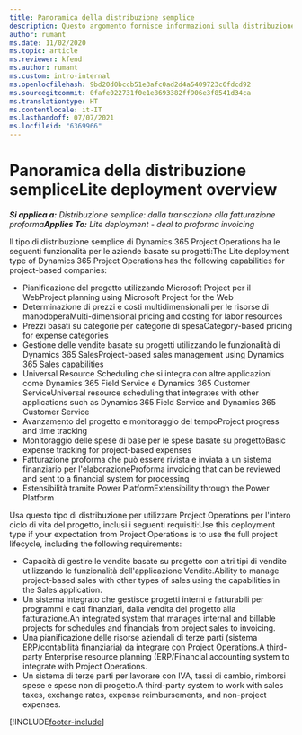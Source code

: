 ```yaml
---
title: Panoramica della distribuzione semplice
description: Questo argomento fornisce informazioni sulla distribuzione semplice di Dynamics 365 Project Operations.
author: rumant
ms.date: 11/02/2020
ms.topic: article
ms.reviewer: kfend
ms.author: rumant
ms.custom: intro-internal
ms.openlocfilehash: 9bd20d0bccb51e3afc0ad2d4a5409723c6fdcd92
ms.sourcegitcommit: 0fafe022731f0e1e8693382ff906e3f8541d34ca
ms.translationtype: HT
ms.contentlocale: it-IT
ms.lasthandoff: 07/07/2021
ms.locfileid: "6369966"
---
```

# <a name="lite-deployment-overview"></a><span data-ttu-id="6fda7-103">Panoramica della distribuzione semplice</span><span class="sxs-lookup"><span data-stu-id="6fda7-103">Lite deployment overview</span></span>

<span data-ttu-id="6fda7-104">_**Si applica a:** Distribuzione semplice: dalla transazione alla fatturazione proforma_</span><span class="sxs-lookup"><span data-stu-id="6fda7-104">_**Applies To:** Lite deployment - deal to proforma invoicing_</span></span>

<span data-ttu-id="6fda7-105">Il tipo di distribuzione semplice di Dynamics 365 Project Operations ha le seguenti funzionalità per le aziende basate su progetti:</span><span class="sxs-lookup"><span data-stu-id="6fda7-105">The Lite deployment type of Dynamics 365 Project Operations has the following capabilities for project-based companies:</span></span>

- <span data-ttu-id="6fda7-106">Pianificazione del progetto utilizzando Microsoft Project per il Web</span><span class="sxs-lookup"><span data-stu-id="6fda7-106">Project planning using Microsoft Project for the Web</span></span>
- <span data-ttu-id="6fda7-107">Determinazione di prezzi e costi multidimensionali per le risorse di manodopera</span><span class="sxs-lookup"><span data-stu-id="6fda7-107">Multi-dimensional pricing and costing for labor resources</span></span>
- <span data-ttu-id="6fda7-108">Prezzi basati su categorie per categorie di spesa</span><span class="sxs-lookup"><span data-stu-id="6fda7-108">Category-based pricing for expense categories</span></span>
- <span data-ttu-id="6fda7-109">Gestione delle vendite basate su progetti utilizzando le funzionalità di Dynamics 365 Sales</span><span class="sxs-lookup"><span data-stu-id="6fda7-109">Project-based sales management using Dynamics 365 Sales capabilities</span></span>
- <span data-ttu-id="6fda7-110">Universal Resource Scheduling che si integra con altre applicazioni come Dynamics 365 Field Service e Dynamics 365 Customer Service</span><span class="sxs-lookup"><span data-stu-id="6fda7-110">Universal resource scheduling that integrates with other applications such as Dynamics 365 Field Service and Dynamics 365 Customer Service</span></span>
- <span data-ttu-id="6fda7-111">Avanzamento del progetto e monitoraggio del tempo</span><span class="sxs-lookup"><span data-stu-id="6fda7-111">Project progress and time tracking</span></span>
- <span data-ttu-id="6fda7-112">Monitoraggio delle spese di base per le spese basate su progetto</span><span class="sxs-lookup"><span data-stu-id="6fda7-112">Basic expense tracking for project-based expenses</span></span>
- <span data-ttu-id="6fda7-113">Fatturazione proforma che può essere rivista e inviata a un sistema finanziario per l'elaborazione</span><span class="sxs-lookup"><span data-stu-id="6fda7-113">Proforma invoicing that can be reviewed and sent to a financial system for processing</span></span>
- <span data-ttu-id="6fda7-114">Estensibilità tramite Power Platform</span><span class="sxs-lookup"><span data-stu-id="6fda7-114">Extensibility through the Power Platform</span></span>

<span data-ttu-id="6fda7-115">Usa questo tipo di distribuzione per utilizzare Project Operations per l'intero ciclo di vita del progetto, inclusi i seguenti requisiti:</span><span class="sxs-lookup"><span data-stu-id="6fda7-115">Use this deployment type if your expectation from Project Operations is to use the full project lifecycle, including the following requirements:</span></span>

- <span data-ttu-id="6fda7-116">Capacità di gestire le vendite basate su progetto con altri tipi di vendite utilizzando le funzionalità dell'applicazione Vendite.</span><span class="sxs-lookup"><span data-stu-id="6fda7-116">Ability to manage project-based sales with other types of sales using the capabilities in the Sales application.</span></span>
- <span data-ttu-id="6fda7-117">Un sistema integrato che gestisce progetti interni e fatturabili per programmi e dati finanziari, dalla vendita del progetto alla fatturazione.</span><span class="sxs-lookup"><span data-stu-id="6fda7-117">An integrated system that manages internal and billable projects for schedules and financials from project sales to invoicing.</span></span>
- <span data-ttu-id="6fda7-118">Una pianificazione delle risorse aziendali di terze parti (sistema ERP/contabilità finanziaria) da integrare con Project Operations.</span><span class="sxs-lookup"><span data-stu-id="6fda7-118">A third-party Enterprise resource planning (ERP/Financial accounting system to integrate with Project Operations.</span></span>
- <span data-ttu-id="6fda7-119">Un sistema di terze parti per lavorare con IVA, tassi di cambio, rimborsi spese e spese non di progetto.</span><span class="sxs-lookup"><span data-stu-id="6fda7-119">A third-party system to work with sales taxes, exchange rates, expense reimbursements, and non-project expenses.</span></span>


[!INCLUDE[footer-include](../includes/footer-banner.md)]